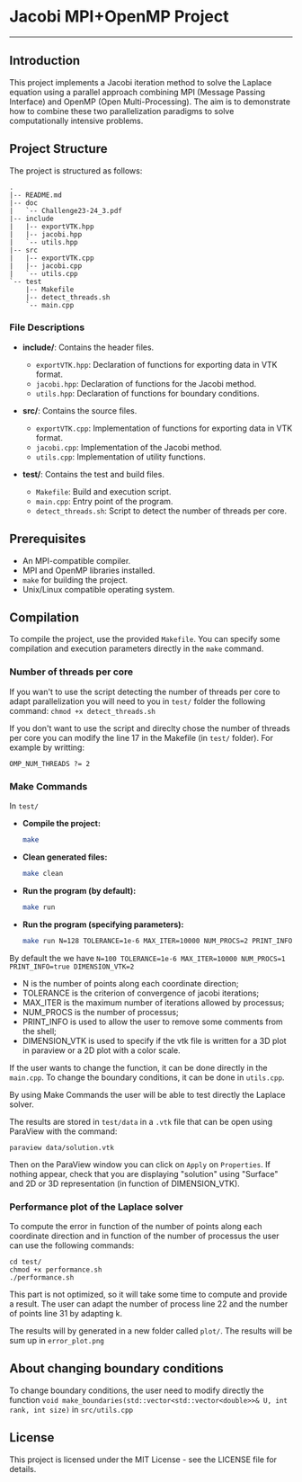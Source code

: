 # Jacobi MPI+OpenMP Project

---

## Introduction

This project implements a Jacobi iteration method to solve the Laplace equation using a parallel approach combining MPI (Message Passing Interface) and OpenMP (Open Multi-Processing). The aim is to demonstrate how to combine these two parallelization paradigms to solve computationally intensive problems.

## Project Structure

The project is structured as follows:

```
.
|-- README.md
|-- doc
|   `-- Challenge23-24_3.pdf
|-- include
|   |-- exportVTK.hpp
|   |-- jacobi.hpp
|   `-- utils.hpp
|-- src
|   |-- exportVTK.cpp
|   |-- jacobi.cpp
|   `-- utils.cpp
`-- test
    |-- Makefile
    |-- detect_threads.sh
    `-- main.cpp
```

### File Descriptions

- **include/**: Contains the header files.
  - `exportVTK.hpp`: Declaration of functions for exporting data in VTK format.
  - `jacobi.hpp`: Declaration of functions for the Jacobi method.
  - `utils.hpp`: Declaration of functions for boundary conditions.

- **src/**: Contains the source files.
  - `exportVTK.cpp`: Implementation of functions for exporting data in VTK format.
  - `jacobi.cpp`: Implementation of the Jacobi method.
  - `utils.cpp`: Implementation of utility functions.

- **test/**: Contains the test and build files.
  - `Makefile`: Build and execution script.
  - `main.cpp`: Entry point of the program.
  - `detect_threads.sh`: Script to detect the number of threads per core.

## Prerequisites

- An MPI-compatible compiler.
- MPI and OpenMP libraries installed.
- `make` for building the project.
- Unix/Linux compatible operating system.

## Compilation

To compile the project, use the provided `Makefile`. You can specify some compilation and execution parameters directly in the `make` command.

### Number of threads per core
If you wan't to use the script detecting the number of threads per core to adapt parallelization you will need to you in `test/` folder the following command:
```chmod +x detect_threads.sh```

If you don't want to use the script and direclty chose the number of threads per core you can modify the line 17 in the Makefile (in `test/` folder).
For example by writting:
```
OMP_NUM_THREADS ?= 2
```

### Make Commands

In `test/`

- **Compile the project:**
  ```sh
  make
  ```
- **Clean generated files:**
  ```sh
  make clean
  ```
- **Run the program (by default):**
  ```sh
  make run
  ```
- **Run the program (specifying parameters):**
  ```sh
  make run N=128 TOLERANCE=1e-6 MAX_ITER=10000 NUM_PROCS=2 PRINT_INFO=false DIMENSION_VTK=3
  ```

By default the we have `N=100 TOLERANCE=1e-6 MAX_ITER=10000 NUM_PROCS=1 PRINT_INFO=true DIMENSION_VTK=2`
- N is the number of points along each coordinate direction;
- TOLERANCE is the criterion of convergence of jacobi iterations;
- MAX_ITER is the maximum number of iterations allowed by processus;
- NUM_PROCS is the number of processus;
- PRINT_INFO is used to allow the user to remove some comments from the shell;
- DIMENSION_VTK is used to specify if the vtk file is written for a 3D plot in paraview or a 2D plot with a color scale.

If the user wants to change the function, it can be done directly in the `main.cpp`. To change the boundary conditions, it can be done in `utils.cpp`.

By using Make Commands the user will be able to test directly the Laplace solver.

The results are stored in `test/data` in a `.vtk` file that can be open using ParaView with the command:
```
paraview data/solution.vtk
```

Then on the ParaView window you can click on `Apply` on `Properties`. If nothing appear, check that you are displaying "solution" using "Surface" and 2D or 3D representation (in function of DIMENSION_VTK).

### Performance plot of the Laplace solver
To compute the error in function of the number of points along each coordinate direction and in function of the number of processus the user can use the following commands:

```
cd test/
chmod +x performance.sh
./performance.sh
```

This part is not optimized, so it will take some time to compute and provide a result. The user can adapt the number of process line 22 and the number of points line 31 by adapting k.

The results will by generated in a new folder called `plot/`. The results will be sum up in `error_plot.png`

## About changing boundary conditions
To change boundary conditions, the user need to modify directly the function `void make_boundaries(std::vector<std::vector<double>>& U, int rank, int size)` in `src/utils.cpp`

## License
This project is licensed under the MIT License - see the LICENSE file for details.